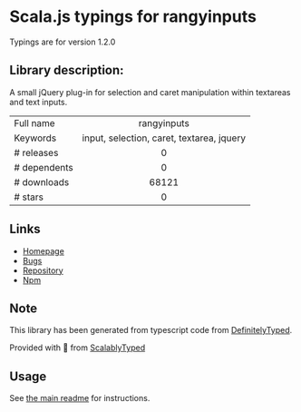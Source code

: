 
# Scala.js typings for rangyinputs

Typings are for version 1.2.0

## Library description:
A small jQuery plug-in for selection and caret manipulation within textareas and text inputs.

|                    |                 |
| ------------------ | :-------------: |
| Full name          | rangyinputs |
| Keywords           | input, selection, caret, textarea, jquery |
| # releases         | 0 |
| # dependents       | 0 |
| # downloads        | 68121 |
| # stars            | 0 |

## Links
- [Homepage](https://github.com/timdown/rangyinputs)
- [Bugs](https://github.com/timdown/rangyinputs/issues)
- [Repository](https://github.com/timdown/rangyinputs)
- [Npm](https://www.npmjs.com/package/rangyinputs)
    


## Note
This library has been generated from typescript code from [DefinitelyTyped](https://definitelytyped.org).

Provided with :purple_heart: from [ScalablyTyped](https://github.com/oyvindberg/ScalablyTyped)

## Usage
See [the main readme](../../readme.md) for instructions.



